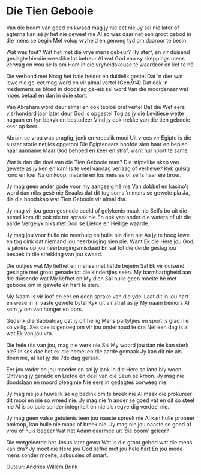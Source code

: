 # Die Tien Gebooie



Van die boom van goed en kwaad mag jy nie eet nie
Jy sal nie later of agterna kan sê jy het nie geweet nie
Al so was daar net een groot gebod in die mens se begin
Met volop vryheid en genoeg tyd om daaroor te besin.

Wat was fout? Wat het met die vrye mens gebeur?
Hy sterf, en vir duisend geslagte hierdie vreeslike lot betreur
Al wat God van sy skeppings mens verwag en wou sê
Is om Hom in eie vryheidskeuse te waardeer en lief te hê.

Die verbond met Noag het baie helder en duidelik gestel
Dat ’n dier wat lewe nie ge-eet mag word en vir almal vertel (Gen.9:4)
Dat ook ’n medemens se bloed in doodslag ge-eis sal word
Van die moordenaar wat moes betaal en dan in duie stort.

Van Abraham word deur almal en ook teoloë oral vertel
Dat die Wet eers vierhonderd jaar later deur God is opgestel
Tog as jy die Levitiese wette nagaan en fyn bekyk en bestudeer
Vind jy ook trekke van die tien gebooie keer op keer.

Abram se vrou was pragtig, jonk en vreeslik mooi
Uit vrees vir Egipte is die suster storie netjies opgetooi
Die Egiptenaars hoofde sien haar en beplan haar aanname
Maar God behoed en keer en straf, want hul hoort te same.

Wat is dan die doel van die Tien  Gebooie man?
Die stiptelike skep van gewete as jy ken en kan!
Is te veel vandag verlaag of verhewe? Kyk gulsig rond en loer
Na omkoop, materie en los meisies of selfs haar eie broer.

Jy mag geen ander gode voor my aangesig hê nie
Van dobbel en kasino’s word dan niks gesê nie
Snaaks dat dit tog soms ’n mens se gewete pla
Ja, dis die boodskap wat Tien Gebooie vir almal dra.

Jy mag vir jou geen gesnede beeld of gelykenis maak nie
Selfs bo uit die hemel kom dit ook nie ter spraak nie
En ook van onder die waters of uit die aarde
Vergelyk niks met God se Liefde en Heilige waarde.

Jy mag jou voor hulle nie neerbuig en hulle nie dien nie
As jy te hoog lewe en tog dink dat niemand jou neerbuiging sien nie.
Want Ek die Here jou God, is jaloers op jou neerbuigingsmisdaad
En sal tot die derde geslag jou besoek in die strekking van jou kwaad.

Die outjies wat  My liefhet en mense met liefde bejeën
Sal Ek vir duisend geslagte met groot genade tot die kindertjies seën.
My barmhartigheid aan die duisende wat My liefhet en My dien
Sal hulle geen moeite hê met gebooie om in gewete en hart te sien.

My Naam is vir loof en eer en geen sprake van die ydel
Laat dit in jou hart en wese in ’n vaste gewete bytel
Kyk uit vir straf as jy My naam bemors
Al kom jy om van honger en dors.

Gedenk die Sabbatdag dat jy dit heilig
Mens partytjies en sport is glad nie so veilig.
Ses dae is genoeg om vir jou onderhoud te dra
Net een dag is al wat Ek van jou vra.

Die hele rits van jou, mag nie werk nie
Sal My woord jou dan nie kan sterk nie?
In ses dae het ek die hemel en die aarde gemaak
Jy kan dit nie als doen nie, al het jy die 7de dag geraak.

Eer jou vader en jou moeder en sal jy lank in die Here se land bly woon
Ontvang jy genade en Liefde en deel van die Seun se kroon.
Jy mag nie doodslaan en moord pleeg nie
Nie eers in gedagtes oorweeg nie.

Jy mag nie jou huwelik se eg bedink om te breek nie
Al maak die prokureer dit mooi en nie so wreed nie.
Jy mag nie ’n ander se goed vat en dit so steel nie
Al is so baie sonder integriteit en nie als regverdig verdeel nie.

Jy mag geen valse getuienis teen jou naaste spreek nie
Al kan hulle probeer omkoop, kan hulle nie maak of breek nie.
Jy mag nie jou naaste se goed of vrou of huis begeer
Wat het Adam daarmee uit ‘die boom’ geleer?

Die wetgeleerde het Jesus later gevra
Wat is die groot gebod wat die mens kan dra?
Jy moet die Here jou God liefhê met jou hele hart
En jou mede mens sonder moeite, askuusies of smart.

Outeur: Andries Willem Brink

